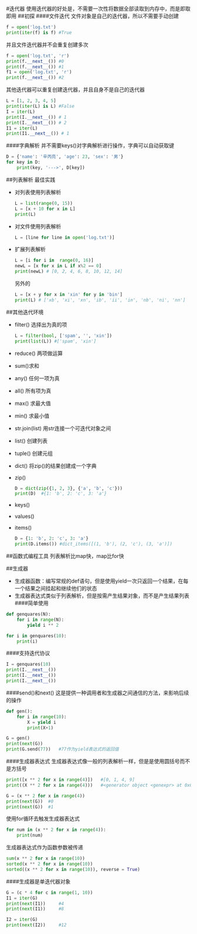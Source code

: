 #迭代器
使用迭代器的好处是，不需要一次性将数据全部读取到内存中，而是即取即用
##初探
####文件迭代
文件对象是自己的迭代器，所以不需要手动创建

```python
f = open('log.txt')
print(iter(f) is f)	#True
```
并且文件迭代器并不会重复创建多次

```python
f = open('log.txt', 'r')
print(f.__next__())	#0 
print(f.__next__())	#1
f1 = open('log.txt', 'r')
print(f.__next__())	#2
```
其他迭代器可以重复创建迭代器，并且自身不是自己的迭代器
```python
L = [1, 2, 3, 4, 5]
print(iter(L) is L)	#False
I = iter(L)
print(I.__next__())	# 1
print(I.__next__()) # 2
I1 = iter(L)
print(I1.__next__()) # 1
```
####字典解析
并不需要keys()对字典解析进行操作，字典可以自动获取键

```python
D = {'name': '辛丙亮', 'age': 23, 'sex': '男'}
for key in D:
	print(key, '--->', D[key])
```
##列表解析
最佳实践   

* 对列表使用列表解析

  ```python
  L = list(range(0, 15))
  L = [x + 10 for x in L]
  print(L)
  ```
* 对文件使用列表解析

  ```python
  L = [line for line in open('log.txt')]
  ```
* 扩展列表解析

  ```python
  L = [i for i in  range(0, 16)]
  newL = [x for x in L if x%2 == 0]
  print(newL) # [0, 2, 4, 6, 8, 10, 12, 14]
  ```
  另外的

  ```python
  L = [x + y for x in 'xin' for y in 'bin']
  print(L) # ['xb', 'xi', 'xn', 'ib', 'ii', 'in', 'nb', 'ni', 'nn']
  ```
##其他迭代环境
* filter()	选择出为真的项

  ```python
  L = filter(bool, ['spam', '', 'xin'])
  print(list(L)) #['spam', 'xin']
  ```
* reduce() 两项做运算
* sum()求和

* any() 任何一项为真
* all() 所有项为真
* max() 求最大值
* min() 求最小值
* str.join(list) 用str连接一个可迭代对象之间
* list() 创建列表
* tuple() 创建元组
* dict() 将zip()的结果创建成一个字典 
* zip()

  ```python
  D = dict(zip({1, 2, 3}, {'a', 'b', 'c'}))
  print(D)	#{1: 'b', 2: 'c', 3: 'a'}
  ```
* keys()
* values()
* items()

  ```python
  D = {1: 'b', 2: 'c', 3: 'a'}
  print(D.items()) #dict_items([(1, 'b'), (2, 'c'), (3, 'a')])
  ```
##函数式编程工具
列表解析比map快，map比for快

##生成器
* 生成器函数：编写常规的def语句，但是使用yield一次只返回一个结果，在每一个结果之间挂起和继续他们的状态
* 生成器表达式类似于列表解析，但是按需产生结果对象，而不是产生结果列表
####简单使用
```python
def genquares(N):
	for i in range(N):
		yield i ** 2

for i in genquares(10):
	print(i)
```

####支持迭代协议

```python
I = genquares(10)
print(I.__next__())
print(I.__next__())
print(I.__next__())
```
####send()和next()
这是提供一种调用者和生成器之间通信的方法，来影响后续的操作

```python
def gen():
	for i in range(10):
		X = yield i
		print(X+1)

G = gen()
print(next(G))
print(G.send(77))	#77作为yield表达式的返回值
```

####生成器表达式
生成器表达式像一般的列表解析一样，但是是使用圆括号而不是方括号

```python
print([x ** 2 for x in range(4)])	#[0, 1, 4, 9]
print((X ** 2 for x in range(4)))	#<generator object <genexpr> at 0x019889E0>

G = (x ** 2 for x in range(4))
print(next(G))	#0
print(next(G))	#1
```
使用for循环去触发生成器表达式

```python
for num in (x ** 2 for x in range(4)):
	print(num)
```
生成器表达式作为函数参数被传递

```python
sum(x ** 2 for x in range(10))
sorted(x ** 2 for x in range(10))
sorted((x ** 2 for x in range(10)), reverse = True)
```
####生成器是单迭代器对象
```python
G = (c * 4 for c in range(1, 10))
I1 = iter(G)
print(next(I1))		#4
print(next(I1))		#8

I2 = iter(G)
print(next(I2)) 	#12
```